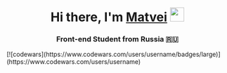 <h1 align="center">Hi there, I'm <a href="https://daniilshat.ru/" target="_blank">Matvei</a> 
<img src="https://github.com/blackcater/blackcater/raw/main/images/Hi.gif" height="32"/></h1>
<h3 align="center">Front-end Student from Russia 🇷🇺</h3>
[![codewars](https://www.codewars.com/users/username/badges/large)](https://www.codewars.com/users/username)
